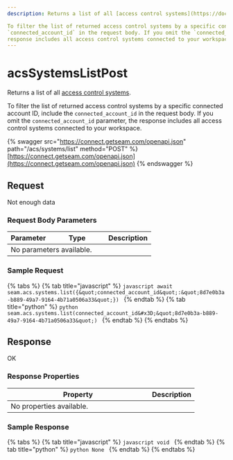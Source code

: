 ```yaml
---
description: Returns a list of all [access control systems](https://docs.seam.co/latest/capability-guides/access-systems).

To filter the list of returned access control systems by a specific connected account ID, include the 
`connected_account_id` in the request body. If you omit the `connected_account_id` parameter, the 
response includes all access control systems connected to your workspace.
---
```


# acsSystemsListPost

Returns a list of all [access control systems](https://docs.seam.co/latest/capability-guides/access-systems).

To filter the list of returned access control systems by a specific connected account ID, include the
`connected_account_id` in the request body. If you omit the `connected_account_id` parameter, the
response includes all access control systems connected to your workspace.

{% swagger src="https://connect.getseam.com/openapi.json" path="/acs/systems/list" method="POST" %}
[https://connect.getseam.com/openapi.json](https://connect.getseam.com/openapi.json)
{% endswagger %}

## Request

Not enough data

### Request Body Parameters

<table>
  <thead>
    <tr>
      <th>Parameter</th>
      <th width="112.33333333333331">Type</th>
      <th>Description</th>
    </tr>
  </thead>
  <tbody>
      <tr>
        <td colspan="3">No parameters available.</td>
      </tr>
  </tbody>
</table>

### Sample Request

{% tabs %}
{% tab title="javascript" %}
`javascript
    await seam.acs.systems.list({&quot;connected_account_id&quot;:&quot;8d7e0b3a-b889-49a7-9164-4b71a0506a33&quot;})
    `
{% endtab %}
{% tab title="python" %}
`python
    seam.acs.systems.list(connected_account_id&#x3D;&quot;8d7e0b3a-b889-49a7-9164-4b71a0506a33&quot;)
    `
{% endtab %}
{% endtabs %}

## Response

OK

### Response Properties

<table>
  <thead>
    <tr>
      <th width="310">Property</th>
      <th>Description</th>
    </tr>
  </thead>
  <tbody>
      <tr>
        <td colspan="2">No properties available.</td>
      </tr>
  </tbody>
</table>

### Sample Response

{% tabs %}
{% tab title="javascript" %}
`javascript
    void
    `
{% endtab %}
{% tab title="python" %}
`python
    None
    `
{% endtab %}
{% endtabs %}
